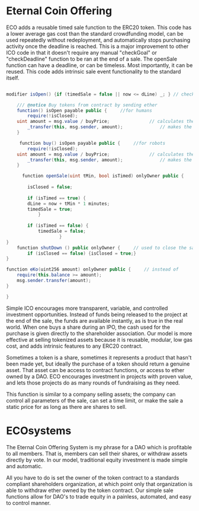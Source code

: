 # Eternal Coin Offering
ECO adds a reusable timed sale function to the ERC20 token. This code has a lower average gas cost than the standard crowdfunding model, can be used repeatedly without redeployment, and automatically stops purchasing activity once the deadline is reached. This is a major improvement to other ICO code in that it doesn't require any manual "checkGoal" or "checkDeadline" function to be ran at the end of a sale. The openSale function can have a deadline, or can be timeless. Most importantly, it can be reused. This code adds intrinsic sale event functionality to the standard itself.
```C#
    
modifier isOpen() {if (timedSale = false || now <= dLine) _; } // checks deadline if timed sale is true

    /// @notice Buy tokens from contract by sending ether
    function() isOpen payable public {     //for humans
        require(!isClosed);
	uint amount = msg.value / buyPrice;               // calculates the amount
        _transfer(this, msg.sender, amount);              // makes the transfers
    }

     function buy() isOpen payable public {     //for robots
        require(!isClosed);
	uint amount = msg.value / buyPrice;               // calculates the amount
        _transfer(this, msg.sender, amount);              // makes the transfers
    }

      function openSale(uint tMin, bool isTimed) onlyOwner public {
		
		isClosed = false;
		
		if (isTimed == true) {
		dLine = now + tMin * 1 minutes;
		timedSale = true;
			}
		
		if (isTimed == false) {
			timedSale = false;
					}
}
	function shutDown () public onlyOwner {     // used to close the sale for non-timed events
		if (isClosed == false) {isClosed = true;}
}

function eKo(uint256 amount) onlyOwner public {     // instead of 
    require(this.balance >= amount);
    msg.sender.transfer(amount);
}

}
```
Simple ICO encourages more transparent, variable, and controlled investment opportunities. Instead of funds being released to the project at the end of the sale, the funds are available instantly, as is true in the real world. When one buys a share during an IPO, the cash used for the purchase is given directly to the shareholder association. Our model is more effective at selling tokenized assets because it is reusable, modular, low gas cost, and adds intrinsic features to any ERC20 contract.

Sometimes a token is a share, sometimes it represents a product that hasn't been made yet, but ideally the purchase of a token should return a genuine asset. That asset can be access to contract functions, or access to ether owned by a DAO. ECO encourages investment in projects with proven value, and lets those projects do as many rounds of fundraising as they need. 

This function is similar to a company selling assets; the company can control all parameters of the sale, can set a time limit, or make the sale a static price for as long as there are shares to sell.

# ECOsystems
The Eternal Coin Offering System is my phrase for a DAO which is profitable to all members. That is, members can sell their shares, or withdraw assets directly by vote. In our model, traditional equity investment is made simple and automatic. 

All you have to do is set the owner of the token contract to a standards compliant shareholders organization, at which point only that organization is able to withdraw ether owned by the token contract. Our simple sale functions allow for DAO's to trade equity in a painless, automated, and easy to control manner. 
